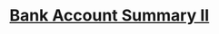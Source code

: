 # [Bank Account Summary II](https://leetcode.com/problems/bank-account-summary-ii/description/)

```sql

```